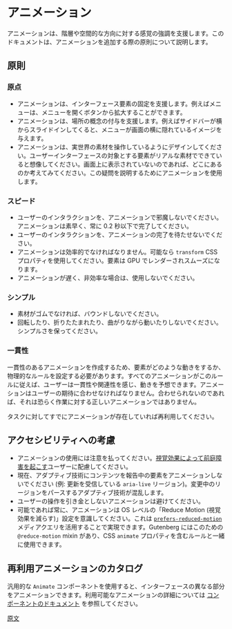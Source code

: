 <!-- 
# Animation
 -->
# アニメーション
<!-- 
Animation can help reinforce a sense of hierarchy and spatial orientation. This document goes into principles you should follow when you add animation.
 -->
アニメーションは、階層や空間的な方向に対する感覚の強調を支援します。このドキュメントは、アニメーションを追加する際の原則について説明します。
<!-- 
## Principles
 -->
## 原則

<!-- 
### Point of Origin
 -->
### 原点

<!-- 
- Animation can help anchor an interface element. For example a menu can scale up from the button that opened it.
- Animation can help give a sense of place; for example a sidebar can animate in from the side, implying it was always hidden off-screen.
- Design your animations as if you're working with real-world materials. Imagine your user interface elements are made of real materials — when not on screen, where are they? Use animation to help express that.
 -->
- アニメーションは、インターフェース要素の固定を支援します。例えばメニューは、メニューを開くボタンから拡大することができます。
- アニメーションは、場所の概念の付与を支援します。例えばサイドバーが横からスライドインしてくると、メニューが画面の横に隠れているイメージを与えます。
- アニメーションは、実世界の素材を操作しているようにデザインしてください。ユーザーインターフェースの対象とする要素がリアルな素材でできていると想像してください。画面上に表示されていないのであれば、どこにあるのか考えてみてください。この疑問を説明するためにアニメーションを使用します。

<!-- 
### Speed
 -->
### スピード

<!-- 
- Animations should never block a user interaction. They should be fast, almost always complete in less than 0.2 seconds.
- A user should not have to wait for an animation to finish before they can interact.
- Animations should be performant. Use `transform` CSS properties when you can, these render elements on the GPU, making them smooth.
- If an animation can't be made fast & performant, leave it out.
 -->
- ユーザーのインタラクションを、アニメーションで邪魔しないでください。アニメーションは素早く、常に 0.2 秒以下で完了してください。
- ユーザーのインタラクションを、アニメーションの完了を待たせないでください。
- アニメーションは効率的でなければなりません。可能なら `transform` CSS プロパティを使用してください。要素は GPU でレンダーされスムーズになります。
- アニメーションが遅く、非効率な場合は、使用しないでください。

<!-- 
### Simple
 -->
### シンプル

<!-- 
- Don't bounce if the material isn't made of rubber.
- Don't rotate, fold, or animate on a curved path. Keep it simple.
 -->
- 素材がゴムでなければ、バウンドしないでください。
- 回転したり、折りたたまれたり、曲がりながら動いたりしないでください。シンプルさを保ってください。

<!-- 
### Consistency
 -->
### 一貫性

<!-- 
In creating consistent animations, we have to establish physical rules for how elements behave when animated. When all animations follow these rules, they feel consistent, related, and predictable. An animation should match user expectations, if it doesn't, it's probably not the right animation for the job.

Reuse animations if one already exists for your task.
 -->
一貫性のあるアニメーションを作成するため、要素がどのような動きをするか、物理的なルールを設定する必要があります。すべてのアニメーションがこのルールに従えば、ユーザーは一貫性や関連性を感じ、動きを予想できます。アニメーションはユーザーの期待に合わせなければなりません。合わせられないのであれば、それは恐らく作業に対する正しいアニメーションではありません。

タスクに対してすでにアニメーションが存在していれば再利用してください。

<!-- 
## Accessibility Considerations
 -->
## アクセシビリティへの考慮

<!-- 
- Animations should be subtle. Be cognizant of users with [vestibular disorders triggered by motion](https://www.ncbi.nlm.nih.gov/pubmed/29017000).
- Don't animate elements that are currently reporting content to adaptive technology (e.g., an `aria-live` region that's receiving updates). This can cause confusion wherein the technology tries to parse a region that's actively changing.
- Avoid animations that aren't directly triggered by user behaviors.
- Whenever possible, ensure that animations respect the OS-level "Reduce Motion" settings. This can be done by utilizing the [`prefers-reduced-motion`](https://developer.mozilla.org/en-US/docs/Web/CSS/@media/prefers-reduced-motion) media query. Gutenberg includes a `@reduce-motion` mixin for this, to be used alongside rules that include a CSS `animate` property.
 -->
- アニメーションの使用には注意を払ってください。[視覚効果によって前庭障害を起こす](https://www.ncbi.nlm.nih.gov/pubmed/29017000)ユーザーに配慮してください。
- 現在、アダプティブ技術にコンテンツを報告中の要素をアニメーションしないでください (例: 更新を受信している `aria-live` リージョン)。変更中のリージョンをパースするアダプティブ技術が混乱します。
- ユーザーの操作を引き金としないアニメーションは避けてください。
- 可能であれば常に、アニメーションは OS レベルの「Reduce Motion (視覚効果を減らす)」設定を意識してください。これは [`prefers-reduced-motion`](https://developer.mozilla.org/en-US/docs/Web/CSS/@media/prefers-reduced-motion) メディアクエリを活用することで実現できます。Gutenberg にはこのための `@reduce-motion` mixin があり、CSS `animate` プロパティを含むルールと一緒に使用できます。

<!-- 
## Inventory of Reused Animations
 -->
## 再利用アニメーションのカタログ

<!-- 
The generic `Animate` component is used to animate different parts of the interface. See [the component documentation](/packages/components/src/animate/README.md) for more details about the available animations.
 -->
汎用的な `Animate` コンポーネントを使用すると、インターフェースの異なる部分をアニメーションできます。利用可能なアニメーションの詳細については [コンポーネントのドキュメント](https://developer.wordpress.org/block-editor/components/animate/) を参照してください。

[原文](https://github.com/WordPress/gutenberg/blob/trunk/docs/designers-developers/designers/animation.md)
